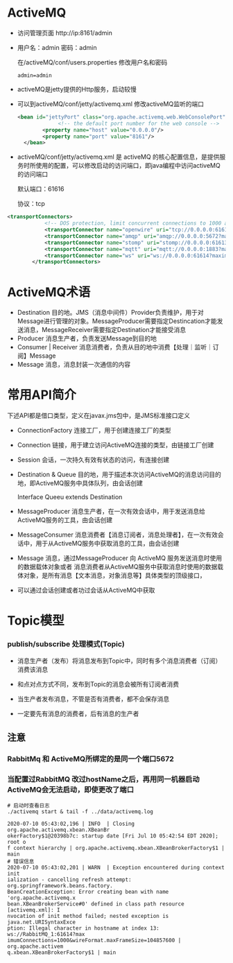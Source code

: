 # ActiveMQ

* 访问管理页面 http://ip:8161/admin

* 用户名：admin  密码：admin

  在/activeMQ/conf/users.properties 修改用户名和密码

  ```proper
  admin=admin
  ```

  

* activeMQ是jetty提供的Http服务，启动较慢

* 可以到activeMQ/conf/jetty/activemq.xml 修改activeMQ监听的端口

  ```xml
  <bean id="jettyPort" class="org.apache.activemq.web.WebConsolePort" init-method="start">
               <!-- the default port number for the web console -->
          <property name="host" value="0.0.0.0"/>
          <property name="port" value="8161"/>
	</bean>
	```

* activeMQ/conf/jetty/activemq.xml 是 activeMQ 的核心配置信息，是提供服务时所使用的配置，可以修改启动的访问端口，即java编程中访问activeMQ的访问端口

  默认端口：61616

  协议：tcp

```xml
<transportConnectors>
            <!-- DOS protection, limit concurrent connections to 1000 and frame size to 100MB -->
            <transportConnector name="openwire" uri="tcp://0.0.0.0:61616?maximumConnections=1000&amp;wireFormat.maxFrameSize=104857600"/>
            <transportConnector name="amqp" uri="amqp://0.0.0.0:5672?maximumConnections=1000&amp;wireFormat.maxFrameSize=104857600"/>
            <transportConnector name="stomp" uri="stomp://0.0.0.0:61613?maximumConnections=1000&amp;wireFormat.maxFrameSize=104857600"/>
            <transportConnector name="mqtt" uri="mqtt://0.0.0.0:1883?maximumConnections=1000&amp;wireFormat.maxFrameSize=104857600"/>
            <transportConnector name="ws" uri="ws://0.0.0.0:61614?maximumConnections=1000&amp;wireFormat.maxFrameSize=104857600"/>
        </transportConnectors>
```

# ActiveMQ术语

* Destination 目的地。JMS（消息中间件）Provider负责维护，用于对Message进行管理的对象。MessageProducer需要指定Destincation才能发送消息，MessageReceiver需要指定Destination才能接受消息
* Producer 消息生产者，负责发送Message到目的地
* Consumer | Receiver 消息消费者，负责从目的地中消费【处理｜监听｜订阅】Message
* Message 消息，消息封装一次通信的内容

# 常用API简介

下述API都是借口类型，定义在javax.jms包中，是JMS标准接口定义

* ConnectionFactory 连接工厂，用于创建连接工厂的类型

* Connection  链接，用于建立访问ActiveMQ连接的类型，由链接工厂创建

* Session  会话，一次持久有效有状态的访问，有连接创建

* Destination & Queue 目的地，用于描述本次访问ActiveMQ的消息访问目的地，即ActiveMQ服务中具体队列，由会话创建

  Interface Queeu extends Destination

* MessageProducer 消息生产者，在一次有效会话中，用于发送消息给ActiveMQ服务的工具，由会话创建

* MessageConsumer  消息消费者【消息订阅者，消息处理者】，在一次有效会话中，用于从ActiveMQ服务中获取消息的工具，由会话创建

* Message   消息，通过MessageProducer 向 ActiveMQ 服务发送消息时使用的数据载体对象或者 消息消费者从ActiveMQ服务中获取消息时使用的数据载体对象，是所有消息【文本消息，对象消息等】具体类型的顶级接口，

* 可以通过会话创建或者功过会话从ActiveMQ中获取

# Topic模型

### publish/subscribe 处理模式(Topic)

* 消息生产者（发布）将消息发布到Topic中，同时有多个消息消费者（订阅）消费该消息

* 和点对点方式不同，发布到Topic的消息会被所有订阅者消费
* 当生产者发布消息，不管是否有消费者，都不会保存消息
* 一定要先有消息的消费者，后有消息的生产者

## 注意

### RabbitMq 和 ActiveMQ所绑定的是同一个端口5672

### 当配置过RabbitMQ 改过hostName之后，再用同一机器启动ActiveMQ会无法启动，即使更改了端口

```shell
# 启动时查看日志
./activemq start & tail -f ../data/activemq.log

2020-07-10 05:43:02,196 | INFO  | Closing org.apache.activemq.xbean.XBeanBr
okerFactory$1@20398b7c: startup date [Fri Jul 10 05:42:54 EDT 2020]; root o
f context hierarchy | org.apache.activemq.xbean.XBeanBrokerFactory$1 | main
# 错误信息
2020-07-10 05:43:02,201 | WARN  | Exception encountered during context init
ialization - cancelling refresh attempt: org.springframework.beans.factory.
BeanCreationException: Error creating bean with name 'org.apache.activemq.x
bean.XBeanBrokerService#0' defined in class path resource [activemq.xml]: I
nvocation of init method failed; nested exception is java.net.URISyntaxExce
ption: Illegal character in hostname at index 13: ws://RabbitMQ_1:61614?max
imumConnections=1000&wireFormat.maxFrameSize=104857600 | org.apache.activem
q.xbean.XBeanBrokerFactory$1 | main
```



